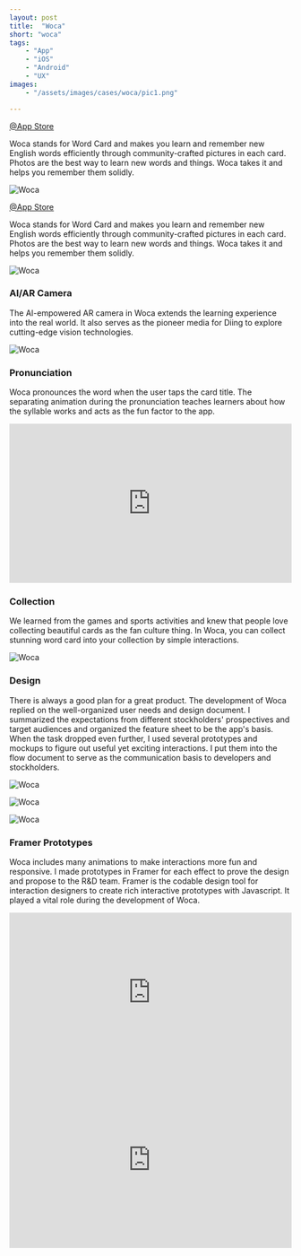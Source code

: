 ```yaml
---
layout: post
title:  "Woca"
short: "woca"
tags:
    - "App"
    - "iOS"
    - "Android"
    - "UX"
images: 
    - "/assets/images/cases/woca/pic1.png"

---
```

[@App Store](https://apps.apple.com/tw/app/woca/id1147139866)

<!--summary-->

Woca stands for Word Card and makes you learn and remember new English words efficiently through community-crafted pictures in each card. Photos are the best way to learn new words and things. Woca takes it and helps you remember them solidly.

<!--more-->

![Woca](/assets/images/cases/woca/pic1.png)

[@App Store](https://apps.apple.com/tw/app/woca/id1147139866)

Woca stands for Word Card and makes you learn and remember new English words efficiently through community-crafted pictures in each card. Photos are the best way to learn new words and things. Woca takes it and helps you remember them solidly.

![Woca](/assets/images/cases/woca/pic2.png)

### AI/AR Camera

The AI-empowered AR camera in Woca extends the learning experience into the real world. It also serves as the pioneer media for Diing to explore cutting-edge vision technologies.

![Woca](/assets/images/cases/woca/pic3.png)

### Pronunciation

Woca pronounces the word when the user taps the card title. The separating animation during the pronunciation teaches learners about how the syllable works and acts as the fun factor to the app.

<div style="padding:56.34% 0 0 0;position:relative;" class="video-embed"><iframe src="https://player.vimeo.com/video/506678200?color=c9ff23&title=0&byline=0&portrait=0" style="position:absolute;top:0;left:0;width:100%;height:100%;" frameborder="0" allow="autoplay; fullscreen; picture-in-picture" allowfullscreen></iframe></div><script src="https://player.vimeo.com/api/player.js"></script>

### Collection

We learned from the games and sports activities and knew that people love collecting beautiful cards as the fan culture thing. In Woca, you can collect stunning word card into your collection by simple interactions.

![Woca](/assets/images/cases/woca/pic4.png)

### Design

There is always a good plan for a great product. The development of Woca replied on the well-organized user needs and design document. I summarized the expectations from different stockholders' prospectives and target audiences and organized the feature sheet to be the app's basis. When the task dropped even further, I used several prototypes and mockups to figure out useful yet exciting interactions. I put them into the flow document to serve as the communication basis to developers and stockholders.

![Woca](/assets/images/cases/woca/mindmap.png)

![Woca](/assets/images/cases/woca/flow1.jpg)

![Woca](/assets/images/cases/woca/flow2.jpg)

### Framer Prototypes

Woca includes many animations to make interactions more fun and responsive. I made prototypes in Framer for each effect to prove the design and propose to the R&D team. Framer is the codable design tool for interaction designers to create rich interactive prototypes with Javascript. It played a vital role during the development of Woca.

<div style="padding:56.25% 0 0 0;position:relative;" class="video-embed"><iframe src="https://player.vimeo.com/video/506682737?color=c9ff23&byline=0&portrait=0" style="position:absolute;top:0;left:0;width:100%;height:100%;" frameborder="0" allow="autoplay; fullscreen; picture-in-picture" allowfullscreen></iframe></div><script src="https://player.vimeo.com/api/player.js"></script>

<div style="padding:62.5% 0 0 0;position:relative;" class="video-embed"><iframe src="https://player.vimeo.com/video/506682691?color=c9ff23&byline=0&portrait=0" style="position:absolute;top:0;left:0;width:100%;height:100%;" frameborder="0" allow="autoplay; fullscreen; picture-in-picture" allowfullscreen></iframe></div><script src="https://player.vimeo.com/api/player.js"></script>